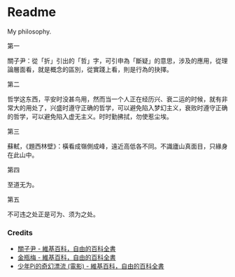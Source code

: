 # Readme
My philosophy.

第一

關子尹：從「折」引出的「哲」字，可引申為「斷疑」的意思，涉及的應用，從理論層面看，就是概念的區別，從實踐上看，則是行為的抉擇。

第二

哲学这东西，平安时没甚鸟用，然而当一个人正在经历兴、衰二运的时候，就有非常大的用处了，兴盛时遵守正确的哲学，可以避免陷入梦幻主义，衰败时遵守正确的哲学，可以避免陷入虚无主义。时时勤拂拭，勿使惹尘埃。

第三

蘇軾，《題西林壁》：橫看成嶺側成峰，遠近高低各不同。不識廬山真面目，只緣身在此山中。

第四

至道无为。

第五

不可违之处正是可为、须为之处。

### Credits
- [關子尹 - 維基百科，自由的百科全書](https://zh.wikipedia.org/zh-hk/關子尹)
- [金瓶梅 - 維基百科，自由的百科全書](https://zh.wikipedia.org/zh-hk/金瓶梅)
- [少年Pi的奇幻漂流 (電影) - 維基百科，自由的百科全書](https://zh.wikipedia.org/zh-tw/少年Pi的奇幻漂流_(電影))
